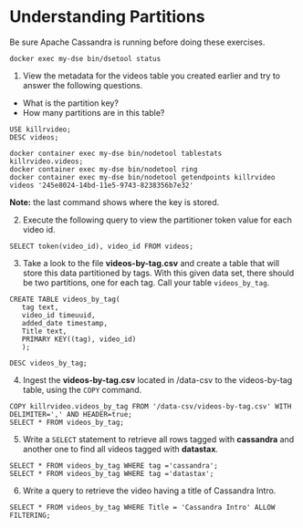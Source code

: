 # Understanding Partitions

Be sure Apache Cassandra is running before doing these exercises.

```
docker exec my-dse bin/dsetool status
```

1. View the metadata for the videos table you created earlier and try to answer the following questions.

* What is the partition key?
* How many partitions are in this table?

```
USE killrvideo;
DESC videos;

docker container exec my-dse bin/nodetool tablestats killrvideo.videos;
docker container exec my-dse bin/nodetool ring
docker container exec my-dse bin/nodetool getendpoints killrvideo videos '245e8024-14bd-11e5-9743-8238356b7e32'
```
**Note:** the last command shows where the key is stored.

2. Execute the following query to view the partitioner token value for each video id.

```
SELECT token(video_id), video_id FROM videos;
```

3. Take a look to the file **videos-by-tag.csv** and create a table that will store this data partitioned by tags. With this given data set, there should be two partitions, one for each tag. Call your table `videos_by_tag`.

```
CREATE TABLE videos_by_tag(
   tag text,
   video_id timeuuid,
   added_date timestamp,
   Title text,
   PRIMARY KEY((tag), video_id)
   );

DESC videos_by_tag;
```

4. Ingest the **videos-by-tag.csv** located in /data-csv to the videos-by-tag table, using the `COPY` command.

```
COPY killrvideo.videos_by_tag FROM '/data-csv/videos-by-tag.csv' WITH DELIMITER=',' AND HEADER=true;
SELECT * FROM videos_by_tag;
 ```

5. Write a `SELECT` statement to retrieve all rows tagged with **cassandra** and another one to find all videos tagged with **datastax**.

```
SELECT * FROM videos_by_tag WHERE tag ='cassandra';
SELECT * FROM videos_by_tag WHERE tag ='datastax';
```

6. Write a query to retrieve the video having a title of Cassandra Intro.

```
SELECT * FROM videos_by_tag WHERE Title = 'Cassandra Intro' ALLOW FILTERING;
```